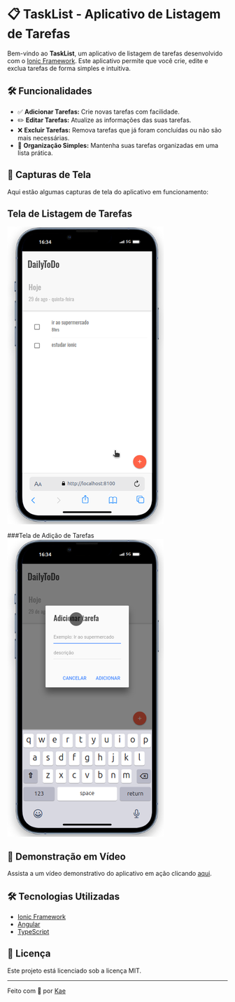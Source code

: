 # 📋 TaskList - Aplicativo de Listagem de Tarefas

Bem-vindo ao **TaskList**, um aplicativo de listagem de tarefas desenvolvido com o [Ionic Framework](https://ionicframework.com/). Este aplicativo permite que você crie, edite e exclua tarefas de forma simples e intuitiva.

## 🛠️ Funcionalidades

- ✅ **Adicionar Tarefas:** Crie novas tarefas com facilidade.
- ✏️ **Editar Tarefas:** Atualize as informações das suas tarefas.
- ❌ **Excluir Tarefas:** Remova tarefas que já foram concluídas ou não são mais necessárias.
- 📅 **Organização Simples:** Mantenha suas tarefas organizadas em uma lista prática.

## 📱 Capturas de Tela

Aqui estão algumas capturas de tela do aplicativo em funcionamento:

## Tela de Listagem de Tarefas
![Tela de Listagem de Tarefas](printTwo.png)

###Tela de Adição de Tarefas
![Tela de Adição de Tarefas](printOne.png)


## 🎥 Demonstração em Vídeo

Assista a um vídeo demonstrativo do aplicativo em ação clicando [aqui](https://www.youtube.com/watch?v=seu-video).

## 🛠️ Tecnologias Utilizadas

- [Ionic Framework](https://ionicframework.com/)
- [Angular](https://angular.io/)
- [TypeScript](https://www.typescriptlang.org/)

## 📄 Licença

Este projeto está licenciado sob a licença MIT.

---

Feito com 💙 por [Kae](https://github.com/Kaesales)
